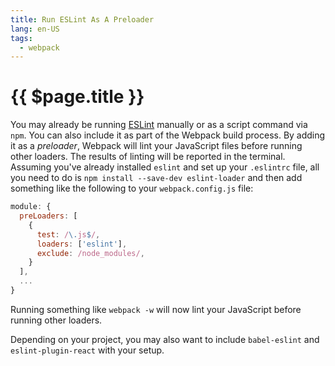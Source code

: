 ```yaml
---
title: Run ESLint As A Preloader
lang: en-US
tags:
  - webpack
---
```


# {{ $page.title }}

You may already be running [ESLint](http://eslint.org/) manually or as a script command via `npm`.  You can also include it as part of the Webpack build process. By adding it as a *preloader*, Webpack will lint your JavaScript files before running other loaders. The results of linting will be reported in the terminal. Assuming you've already installed `eslint` and set up your `.eslintrc` file, all you need to do is `npm install --save-dev eslint-loader` and then add something like the following to your `webpack.config.js` file:

```javascript
module: {
  preLoaders: [
    {
      test: /\.js$/,
      loaders: ['eslint'],
      exclude: /node_modules/,
    }
  ],
  ...
}
```

Running something like `webpack -w` will now lint your JavaScript before running other loaders.

Depending on your project, you may also want to include `babel-eslint` and `eslint-plugin-react` with your setup.
